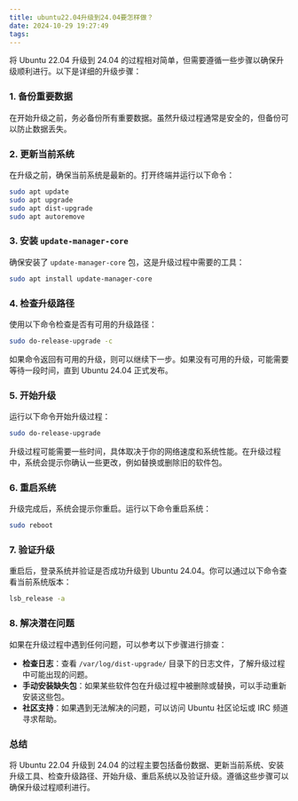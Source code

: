 ```yaml
---
title: ubuntu22.04升级到24.04要怎样做？
date: 2024-10-29 19:27:49
tags:
---
```


将 Ubuntu 22.04 升级到 24.04 的过程相对简单，但需要遵循一些步骤以确保升级顺利进行。以下是详细的升级步骤：

### 1. **备份重要数据**
在开始升级之前，务必备份所有重要数据。虽然升级过程通常是安全的，但备份可以防止数据丢失。

### 2. **更新当前系统**
在升级之前，确保当前系统是最新的。打开终端并运行以下命令：

```bash
sudo apt update
sudo apt upgrade
sudo apt dist-upgrade
sudo apt autoremove
```

### 3. **安装 `update-manager-core`**
确保安装了 `update-manager-core` 包，这是升级过程中需要的工具：

```bash
sudo apt install update-manager-core
```

### 4. **检查升级路径**
使用以下命令检查是否有可用的升级路径：

```bash
sudo do-release-upgrade -c
```

如果命令返回有可用的升级，则可以继续下一步。如果没有可用的升级，可能需要等待一段时间，直到 Ubuntu 24.04 正式发布。

### 5. **开始升级**
运行以下命令开始升级过程：

```bash
sudo do-release-upgrade
```

升级过程可能需要一些时间，具体取决于你的网络速度和系统性能。在升级过程中，系统会提示你确认一些更改，例如替换或删除旧的软件包。

### 6. **重启系统**
升级完成后，系统会提示你重启。运行以下命令重启系统：

```bash
sudo reboot
```

### 7. **验证升级**
重启后，登录系统并验证是否成功升级到 Ubuntu 24.04。你可以通过以下命令查看当前系统版本：

```bash
lsb_release -a
```

### 8. **解决潜在问题**
如果在升级过程中遇到任何问题，可以参考以下步骤进行排查：

- **检查日志**：查看 `/var/log/dist-upgrade/` 目录下的日志文件，了解升级过程中可能出现的问题。
- **手动安装缺失包**：如果某些软件包在升级过程中被删除或替换，可以手动重新安装这些包。
- **社区支持**：如果遇到无法解决的问题，可以访问 Ubuntu 社区论坛或 IRC 频道寻求帮助。

### 总结
将 Ubuntu 22.04 升级到 24.04 的过程主要包括备份数据、更新当前系统、安装升级工具、检查升级路径、开始升级、重启系统以及验证升级。遵循这些步骤可以确保升级过程顺利进行。
